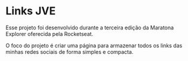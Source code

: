 # Links JVE

Esse projeto foi desenvolvido durante a terceira edição da Maratona Explorer oferecida pela Rocketseat.

O foco do projeto é criar uma página para armazenar todos os links das minhas redes sociais de forma simples e compacta.
